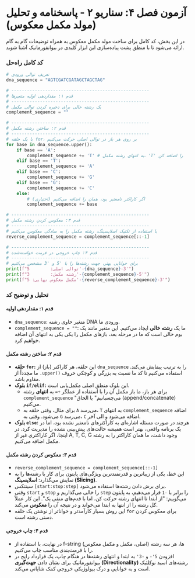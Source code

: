 # آزمون فصل ۴: سناریو ۲ - پاسخنامه و تحلیل (مولد مکمل معکوس)

در این بخش، کد کامل برای ساخت مولد مکمل معکوس به همراه توضیحات گام به گام ارائه می‌شود تا با منطق پشت پیاده‌سازی این ابزار کلیدی در بیوانفورماتیک آشنا شوید.

### کد کامل راه‌حل

```python
# تعریف توالی ورودی
dna_sequence = "AGTCGATCGATAGCTAGCTAG"

# -----------------------------------------------------
# قدم ۱: مقداردهی اولیه متغیرها
# -----------------------------------------------------
# یک رشته خالی برای ذخیره کردن توالی مکمل
complement_sequence = ""

# -----------------------------------------------------
# قدم ۲: ساختن رشته مکمل
# -----------------------------------------------------
# با یک حلقه for، بر روی هر باز در توالی اصلی حرکت می‌کنیم
for base in dna_sequence.upper():
    if base == 'A':
        complement_sequence += 'T' # به انتهای رشته مکمل، 'T' را اضافه کن
    elif base == 'T':
        complement_sequence += 'A'
    elif base == 'C':
        complement_sequence += 'G'
    elif base == 'G':
        complement_sequence += 'C'
    else:
        # (اختیاری) اگر کاراکتر نامعتبر بود، همان را اضافه می‌کنیم
        complement_sequence += base

# -----------------------------------------------------
# قدم ۳: معکوس کردن رشته مکمل
# -----------------------------------------------------
# با استفاده از تکنیک اسلایسینگ، رشته مکمل را به سادگی معکوس می‌کنیم
reverse_complement_sequence = complement_sequence[::-1]

# -----------------------------------------------------
# قدم ۴: چاپ خروجی در فرمت خواسته‌شده
# -----------------------------------------------------
# برای خوانایی بهتر، جهت رشته‌ها را با '5 و '3 مشخص می‌کنیم
print(f"توالی اصلی:        5'-{dna_sequence}-3'")
print(f"رشته مکمل:        3'-{complement_sequence}-5'")
print(f"مکمل معکوس نهایی: 5'-{reverse_complement_sequence}-3'")

```

### تحلیل و توضیح کد

#### قدم ۱: مقداردهی اولیه

- `dna_sequence`: متغیر حاوی رشته DNA ورودی ما.
- `complement_sequence = ""`: ما یک **رشته خالی** ایجاد می‌کنیم. این متغیر مانند یک بوم خالی است که ما در مرحله بعد، بازهای مکمل را یکی یکی به انتهای آن اضافه خواهیم کرد.

#### قدم ۲: ساختن رشته مکمل

- **حلقه `for`:** این حلقه، هر کاراکتر (باز) از `dna_sequence` را به ترتیب پیمایش می‌کند. ما مجدداً از `.upper()` استفاده می‌کنیم تا کد ما نسبت به بزرگی و کوچکی حروف مقاوم باشد.
- **بلوک `if/elif`:** این بلوک منطق اصلی مکمل‌یابی است.
  - برای هر باز، ما باز مکمل آن را با استفاده از عملگر `+=` به **انتهای** رشته `complement_sequence` "می‌چسبانیم" یا الحاق (append/concatenate) می‌کنیم.
  - برای مثال، وقتی حلقه به `A` می‌رسد، `T` به انتهای `complement_sequence` اضافه می‌شود. وقتی به `G` می‌رسد، `C` اضافه می‌شود و الی آخر.
- **بلوک `else`:** هرچند در صورت مسئله اشاره‌ای به کاراکترهای نامعتبر نشده بود، اما در یک برنامه واقعی، بهتر است همیشه حالت‌های پیش‌بینی نشده را مدیریت کرد. در اینجا، اگر کاراکتری غیر از A, T, C, G وجود داشت، ما همان کاراکتر را به رشته مکمل اضافه می‌کنیم.

#### قدم ۳: معکوس کردن رشته مکمل

- `reverse_complement_sequence = complement_sequence[::-1]`
- این خط، یکی از زیباترین و قدرتمندترین ویژگی‌های پایتون برای کار با رشته‌ها را به نمایش می‌گذارد: **اسلایسینگ (Slicing)**.
- سینتکس `[start:stop:step]` برای برش دادن رشته‌ها استفاده می‌شود.
- وقتی `start` و `stop` را خالی می‌گذاریم و `step` را برابر با `-1` قرار می‌دهیم، به پایتون می‌گوییم: "از ابتدا تا انتهای رشته حرکت کن، اما با قدم‌های منفی یک". این کار عملاً کل رشته را از انتها به ابتدا می‌خواند و در نتیجه آن را **معکوس** می‌کند.
- این روش بسیار کارآمدتر و خواناتر از نوشتن یک حلقه `for` برای معکوس کردن دستی رشته است.

#### قدم ۴: چاپ خروجی

- در نهایت، با استفاده از f-string ها، هر سه رشته (اصلی، مکمل و مکمل معکوس) را با فرمت‌بندی مناسب چاپ می‌کنیم.
- افزودن `5'-` و `-3'` به ابتدا و انتهای رشته‌ها در هنگام چاپ، یک قرارداد رایج در بیوانفورماتیک برای نشان دادن **جهت‌گیری (Directionality)** رشته‌های اسید نوکلئیک است و به خوانایی و درک بیولوژیکی خروجی کمک شایانی می‌کند.
